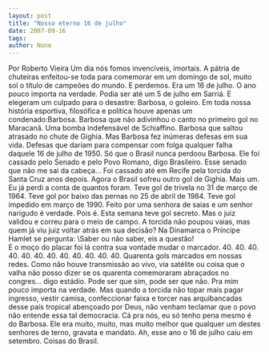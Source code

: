 ```yaml
---
layout: post
title: "Nosso eterno 16 de julho"
date: 2007-09-16
tags: 
author: None
---
```

Por Roberto Vieira
Um dia n&oacute;s fomos invenc&iacute;veis, imortais. A p&aacute;tria de chuteiras enfeitou-se toda para comemorar em um domingo de sol, muito sol o t&iacute;tulo de campe&otilde;es do mundo. E perdemos.
Era um 16 de julho. O ano pouco importa na verdade. Podia ser at&eacute; um 5 de julho em&nbsp;Sarri&aacute;.
E elegeram um culpado para o desastre: Barbosa, o goleiro.
Em toda nossa hist&oacute;ria esportiva, filos&oacute;fica e pol&iacute;tica houve apenas um condenado:Barbosa.
Barbosa que n&atilde;o adivinhou o canto no primeiro gol no Maracan&atilde;. Uma bomba&nbsp;indefens&aacute;vel de Schiaffino.
Barbosa que saltou atrasado no chute de Gighia.
Mas Barbosa fez in&uacute;meras defesas em sua vida. Defesas que dariam para compensar com
folga qualquer falha daquele 16 de julho de 1950.
S&oacute; que o Brasil nunca perdoou Barbosa. Ele foi cassado pelo Senado e pelo Povo&nbsp;Romano, digo Brasileiro. Esse senado que n&atilde;o me sai da cabe&ccedil;a...
Foi cassado at&eacute; em Recife pela torcida do Santa Cruz anos depois.
Agora o Brasil sofreu outro gol de Gighia. Mais um. Eu j&aacute; perdi a conta de quantos foram.
Teve gol de trivela no 31 de mar&ccedil;o de 1964.
Teve gol por baixo das pernas no 25 de abril de 1984.
Teve gol impedido em mar&ccedil;o de 1990. Feito por uma senhora de saias e um senhor narigudo &eacute; verdade.
Pois &eacute;. Esta semana teve gol secreto. Mas o juiz validou e correu para o meio de
campo. A torcida n&atilde;o poupou vaias, mas quem j&aacute; viu juiz voltar atr&aacute;s em sua decis&atilde;o?
Na Dinamarca o Pr&iacute;ncipe Hamlet se pergunta: \Saber ou n&atilde;o saber, eis a quest&atilde;o!\
E o mo&ccedil;o do placar foi l&aacute; contra sua vontade mudar o marcador.
40. 40. 40. 40. 40. 40. 40. 40. 40. 40. 40. 40.
Quarenta gols marcados em nossas redes.
Como n&atilde;o houve transmiss&atilde;o ao vivo, via sat&eacute;lite ou coisa que o valha n&atilde;o posso dizer se os quarenta comemoraram abra&ccedil;ados no congres... digo est&aacute;dio.
Pode ser que sim, pode ser que n&atilde;o.
Pra mim pouco importa na verdade.
Mas quando a torcida n&atilde;o topar mais pagar ingresso, vestir camisa, confeccionar faixa e torcer nas arquibancadas desse pa&iacute;s tropical aben&ccedil;oado por Deus, n&atilde;o venham teclamar que o povo n&atilde;o entende essa tal democracia.
C&aacute; pra n&oacute;s, eu s&oacute; tenho pena mesmo &eacute; do Barbosa. Ele era muito, muito, mas muito melhor que qualquer um destes senhores de terno, gravata e mandato.
Ah, esse ano o 16 de julho caiu em setembro.
Coisas do Brasil. 